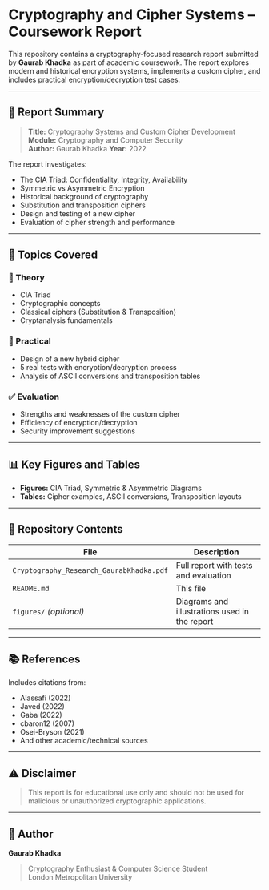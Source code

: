 # Cryptography and Cipher Systems – Coursework Report

This repository contains a cryptography-focused research report submitted by **Gaurab Khadka** as part of academic coursework. The report explores modern and historical encryption systems, implements a custom cipher, and includes practical encryption/decryption test cases.

---

## 📄 Report Summary

> **Title:** Cryptography Systems and Custom Cipher Development  
> **Module:** Cryptography and Computer Security  
> **Author:** Gaurab Khadka 
> **Year:** 2022  

The report investigates:
- The CIA Triad: Confidentiality, Integrity, Availability
- Symmetric vs Asymmetric Encryption
- Historical background of cryptography
- Substitution and transposition ciphers
- Design and testing of a new cipher
- Evaluation of cipher strength and performance

---

## 🔐 Topics Covered

### 🧠 Theory
- CIA Triad
- Cryptographic concepts
- Classical ciphers (Substitution & Transposition)
- Cryptanalysis fundamentals

### 🔧 Practical
- Design of a new hybrid cipher
- 5 real tests with encryption/decryption process
- Analysis of ASCII conversions and transposition tables

### ✅ Evaluation
- Strengths and weaknesses of the custom cipher
- Efficiency of encryption/decryption
- Security improvement suggestions

---

## 📊 Key Figures and Tables

- **Figures:** CIA Triad, Symmetric & Asymmetric Diagrams  
- **Tables:** Cipher examples, ASCII conversions, Transposition layouts

---

## 📁 Repository Contents

| File | Description |
|------|-------------|
| `Cryptography_Research_GaurabKhadka.pdf` | Full report with tests and evaluation |
| `README.md` | This file |
| `figures/` *(optional)* | Diagrams and illustrations used in the report |

---

## 📚 References

Includes citations from:
- Alassafi (2022)
- Javed (2022)
- Gaba (2022)
- cbaron12 (2007)
- Osei-Bryson (2021)
- And other academic/technical sources

---

## ⚠️ Disclaimer

> This report is for educational use only and should not be used for malicious or unauthorized cryptographic applications.

---

## 🙋 Author

**Gaurab Khadka**  
> Cryptography Enthusiast & Computer Science Student  
> London Metropolitan University  
